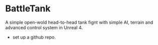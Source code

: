 # BattleTank
A simple open-wold head-to-head tank fignt with simple AI, terrain and advanced control system in Unreal 4.

- set up a github repo.